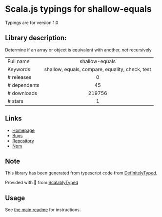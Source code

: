 
# Scala.js typings for shallow-equals

Typings are for version 1.0

## Library description:
Determine if an array or object is equivalent with another, *not* recursively

|                    |                 |
| ------------------ | :-------------: |
| Full name          | shallow-equals |
| Keywords           | shallow, equals, compare, equality, check, test |
| # releases         | 0 |
| # dependents       | 45 |
| # downloads        | 219756 |
| # stars            | 1 |

## Links
- [Homepage](https://github.com/hughsk/shallow-equals)
- [Bugs](https://github.com/hughsk/shallow-equals/issues)
- [Repository](https://github.com/hughsk/shallow-equals)
- [Npm](https://www.npmjs.com/package/shallow-equals)
    


## Note
This library has been generated from typescript code from [DefinitelyTyped](https://definitelytyped.org).

Provided with :purple_heart: from [ScalablyTyped](https://github.com/oyvindberg/ScalablyTyped)

## Usage
See [the main readme](../../readme.md) for instructions.


